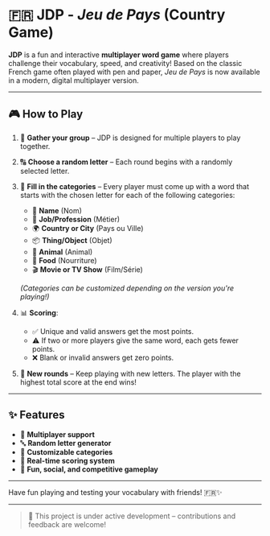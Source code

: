# 🇫🇷 JDP - *Jeu de Pays* (Country Game)

**JDP** is a fun and interactive **multiplayer word game** where players challenge their vocabulary, speed, and creativity! Based on the classic French game often played with pen and paper, *Jeu de Pays* is now available in a modern, digital multiplayer version.

---

## 🎮 How to Play

1. 👥 **Gather your group** – JDP is designed for multiple players to play together.
2. 🔠 **Choose a random letter** – Each round begins with a randomly selected letter.
3. 🧠 **Fill in the categories** – Every player must come up with a word that starts with the chosen letter for each of the following categories:
   - 👤 **Name** (Nom)
   - 👔 **Job/Profession** (Métier)
   - 🌍 **Country or City** (Pays ou Ville)
   - 📦 **Thing/Object** (Objet)
   - 🐾 **Animal** (Animal)
   - 🥗 **Food** (Nourriture)
   - 🎬 **Movie or TV Show** (Film/Série)

   *(Categories can be customized depending on the version you're playing!)*

4. 📊 **Scoring**:
   - ✅ Unique and valid answers get the most points.
   - ⚠️ If two or more players give the same word, each gets fewer points.
   - ❌ Blank or invalid answers get zero points.

5. 🔁 **New rounds** – Keep playing with new letters. The player with the highest total score at the end wins!

---

## ✨ Features

- 👥 **Multiplayer support**
- 🔤 **Random letter generator**
- 📝 **Customizable categories**
- 🧮 **Real-time scoring system**
- 💬 **Fun, social, and competitive gameplay**

---

Have fun playing and testing your vocabulary with friends! 🇫🇷✨

---

> 🚧 This project is under active development – contributions and feedback are welcome!
